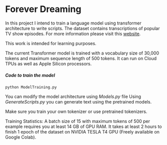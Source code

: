 # Forever Dreaming
In this project I intend to train a language model using transformer 
architecture to write scripts. The dataset contains transcriptions of 
popular TV show episodes. For more information please visit
this [website](https://transcripts.foreverdreaming.org/). 

This work is intended for learning purposes.

The current Transformer model is trained with a vocabulary size of 30,000 
tokens and maximum sequence length of 500 tokens. It can run on Cloud TPUs as well as Apple Silicon processors.

##### Code to train the model
`python ModelTraining.py`

You can modify the model architecture using _Models.py_ file
Using _GenerateScripts.py_ you can generate text using the pretrained models.

Make sure you train your own tokenizer or use pretrained tokenizers.

Training Statistics:
A batch size of 15 with maximum tokens of 500 per example requires you at 
least 14 GB of GPU RAM. It takes at least 2 hours to finish 1 epoch of the 
dataset on NVIDIA TESLA T4 GPU (Freely available on Google Colab).